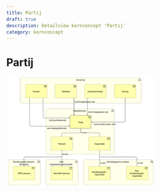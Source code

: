 ```yaml
---
title: Partij
draft: true
description: Detailview kernconcept 'Partij' 
category: kernconcept
---
```


# Partij

<img src="./img/detailview_partij.svg" alt="Een detailview in Archimate van het kernconcept 'Partij'" title="Een detailview van het kernconcept 'Partij'" style="width: 78%;">